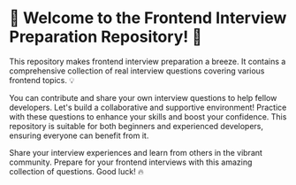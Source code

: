 # 🌟 Welcome to the Frontend Interview Preparation Repository! 🚀

This repository makes frontend interview preparation a breeze. It contains a comprehensive collection of real interview questions covering various frontend topics. 💡

You can contribute and share your own interview questions to help fellow developers. Let's build a collaborative and supportive environment! Practice with these questions to enhance your skills and boost your confidence. This repository is suitable for both beginners and experienced developers, ensuring everyone can benefit from it. 


Share your interview experiences and learn from others in the vibrant community. 
Prepare for your frontend interviews with this amazing collection of questions. Good luck! 🔥
